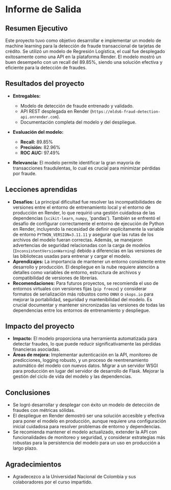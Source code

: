 # Informe de Salida

## Resumen Ejecutivo

Este proyecto tuvo como objetivo desarrollar e implementar un modelo de machine learning para la detección de fraude transaccional de tarjetas de crédito. Se utilizó un modelo de Regresión Logística, el cual fue desplegado exitosamente como una API en la plataforma Render. El modelo mostró un buen desempeño con un recall del 89.85%, siendo una solución efectiva y eficiente para la detección de fraudes.

## Resultados del proyecto

- **Entregables:**
  - Modelo de detección de fraude entrenado y validado.
  - API REST desplegada en Render (`https://mlds6-fraud-detection-api.onrender.com`).
  - Documentación completa del modelo y del despliegue.
    
- **Evaluación del modelo:**
  - **Recall:** 89.85%
  - **Precisión:** 82.96%
  - **ROC AUC:** 97.49%
- **Relevancia:** El modelo permite identificar la gran mayoría de transacciones fraudulentas, lo cual es crucial para minimizar pérdidas por fraude.

## Lecciones aprendidas

- **Desafíos:** La principal dificultad fue resolver las incompatibilidades de versiones entre el entorno de entrenamiento local y el entorno de producción en Render, lo que requirió una gestión cuidadosa de las dependencias (`scikit-learn`, `numpy`, 'pandas'). También se enfrentó el desafío de configurar correctamente el entorno de ejecución de Python en Render, incluyendo la necesidad de definir explícitamente la variable de entorno `PYTHON_VERSION=3.11.11` y asegurar que las rutas de los archivos del modelo fueran correctas. Además, se manejaron advertencias de seguridad relacionadas con la carga de modelos (`InconsistentVersionWarning`) debido a diferencias en las versiones de las bibliotecas usadas para entrenar y cargar el modelo.
- **Aprendizajes:** La importancia de mantener un entorno consistente entre desarrollo y producción. El despliegue en la nube requiere atención a detalles como variables de entorno, estructura de archivos y compatibilidad de versiones de librerías.
- **Recomendaciones:** Para futuros proyectos, se recomienda el uso de entornos virtuales con versiones fijas (`pip freeze`) y considerar formatos de serialización más robustos como `ONNX` o `skops.io` para mejorar la portabilidad, seguridad y mantenibilidad del modelo. Es crucial documentar y mantener sincronizadas las versiones de todas las dependencias entre los entornos de entrenamiento y despliegue.

## Impacto del proyecto

- **Impacto:** El modelo proporciona una herramienta automatizada para detectar fraudes, lo que puede reducir significativamente las pérdidas financieras asociadas.
- **Áreas de mejora:** Implementar autenticación en la API, monitoreo de predicciones, logging robusto, y un proceso de reentrenamiento automático del modelo con nuevos datos. Migrar a un servidor WSGI para producción en lugar del servidor de desarrollo de Flask. Mejorar la gestión del ciclo de vida del modelo y las dependencias.

## Conclusiones

- Se logró desarrollar y desplegar con éxito un modelo de detección de fraudes con métricas sólidas.
- El despliegue en Render demostró ser una solución accesible y efectiva para poner el modelo en producción, aunque requiere una configuración inicial cuidadosa para resolver problemas de entorno y dependencias.
- Se recomienda mantener el modelo actualizado, extender la API con funcionalidades de monitoreo y seguridad, y considerar estrategias más robustas para la persistencia del modelo para un uso en producción a largo plazo.

## Agradecimientos

- Agradecezco a la Universidad Nacional de Colombia y sus colaboradores por el curso impartido.
